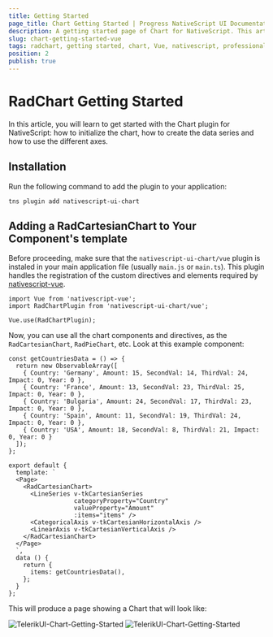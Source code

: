 ```yaml
---
title: Getting Started
page_title: Chart Getting Started | Progress NativeScript UI Documentation
description: A getting started page of Chart for NativeScript. This article explains what are the steps to create a chart instance from scratch and use with Vue
slug: chart-getting-started-vue
tags: radchart, getting started, chart, Vue, nativescript, professional, ui
position: 2
publish: true
---
```


# RadChart Getting Started
In this article, you will learn to get started with the Chart plugin for NativeScript: how to initialize the chart, how to create the data series and how to use the different axes.

## Installation
Run the following command to add the plugin to your application:

```
tns plugin add nativescript-ui-chart
```

## Adding a RadCartesianChart to Your Component's template
Before proceeding, make sure that the `nativescript-ui-chart/vue` plugin is instaled in your main application file (usually `main.js` or `main.ts`). This plugin handles the registration of the custom directives and elements required by [nativescript-vue](https://nativescript-vue.org/).

```
import Vue from 'nativescript-vue';
import RadChartPlugin from 'nativescript-ui-chart/vue';

Vue.use(RadChartPlugin);
```

Now, you can use all the chart components and directives, as the `RadCartesianChart`, `RadPieChart`, etc. Look at this example component:

```
const getCountriesData = () => {
  return new ObservableArray([
    { Country: 'Germany', Amount: 15, SecondVal: 14, ThirdVal: 24, Impact: 0, Year: 0 },
    { Country: 'France', Amount: 13, SecondVal: 23, ThirdVal: 25, Impact: 0, Year: 0 },
    { Country: 'Bulgaria', Amount: 24, SecondVal: 17, ThirdVal: 23, Impact: 0, Year: 0 },
    { Country: 'Spain', Amount: 11, SecondVal: 19, ThirdVal: 24, Impact: 0, Year: 0 },
    { Country: 'USA', Amount: 18, SecondVal: 8, ThirdVal: 21, Impact: 0, Year: 0 }
  ]);
};

export default {
  template: `
  <Page>
    <RadCartesianChart>
      <LineSeries v-tkCartesianSeries
                  categoryProperty="Country"
                  valueProperty="Amount"
                  :items="items" />
      <CategoricalAxis v-tkCartesianHorizontalAxis />
      <LinearAxis v-tkCartesianVerticalAxis />
    </RadCartesianChart>
  </Page>
  `,
  data () {
    return {
      items: getCountriesData(),
    };
  }
};

```

This will produce a page showing a Chart that will look like:

![TelerikUI-Chart-Getting-Started](/controls/angular/Chart/Images/chart-getting-started-android.png "Android")  ![TelerikUI-Chart-Getting-Started](/controls/angular/Chart/Images/chart-getting-started-ios.png "iOS")
